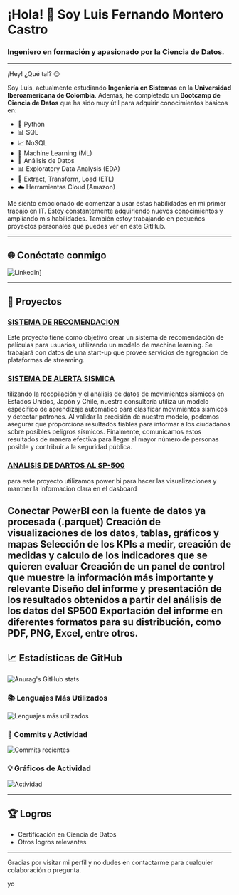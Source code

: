 # ¡Hola! 👋 Soy Luis Fernando Montero Castro

### Ingeniero en formación y apasionado por la Ciencia de Datos.

---

¡Hey! ¿Qué tal? 😊

Soy Luis, actualmente estudiando **Ingeniería en Sistemas** en la **Universidad Iberoamericana de Colombia**. Además, he completado un **Bootcamp de Ciencia de Datos** que ha sido muy útil para adquirir conocimientos básicos en:

- 🐍 Python
- 📊 SQL
- 📈 NoSQL
- 🤖 Machine Learning (ML)
- 🧮 Análisis de Datos
- 📊 Exploratory Data Analysis (EDA)
- 🔄 Extract, Transform, Load (ETL)
- ☁️ Herramientas Cloud (Amazon)

Me siento emocionado de comenzar a usar estas habilidades en mi primer trabajo en IT. Estoy constantemente adquiriendo nuevos conocimientos y ampliando mis habilidades. También estoy trabajando en pequeños proyectos personales que puedes ver en este GitHub.

---

## 🌐 Conéctate conmigo

![LinkedIn](https://www.linkedin.com/in/luis-fernando-montero-castro-711b6524b?utm)]


---

## 🚀 Proyectos

### [SISTEMA DE RECOMENDACION](https://github.com/luisfer2405/PI_HDT_07_FEB_2023)
Este proyecto tiene como objetivo crear un sistema de recomendación de películas para usuarios, utilizando un modelo de machine learning. Se trabajará con datos de una start-up que provee servicios de agregación de plataformas de streaming.

### [SISTEMA DE ALERTA SISMICA](https://github.com/jhonvelasque/SEISMIC_ALERT_SYSTEM)
tilizando la recopilación y el análisis de datos de movimientos sísmicos en Estados Unidos, Japón y Chile, nuestra consultoría utiliza un modelo específico de aprendizaje automático para clasificar movimientos sísmicos y detectar patrones. Al validar la precisión de nuestro modelo, podemos asegurar que proporciona resultados fiables para informar a los ciudadanos sobre posibles peligros sísmicos. Finalmente, comunicamos estos resultados de manera efectiva para llegar al mayor número de personas posible y contribuir a la seguridad pública.

### [ANALISIS DE DARTOS AL SP-500](https://github.com/luisfer2405/PI_Hr_ANALYTICS)
para este proyecto utilizamos power bi para hacer las visualizaciones y mantner la informacion clara en el dasboard

Conectar PowerBI con la fuente de datos ya procesada (.parquet) Creación de visualizaciones de los datos, tablas, gráficos y mapas Selección de los KPIs a medir, creación de medidas y calculo de los indicadores que se quieren evaluar Creación de un panel de control que muestre la información más importante y relevante Diseño del informe y presentación de los resultados obtenidos a partir del análisis de los datos del SP500 Exportación del informe en diferentes formatos para su distribución, como PDF, PNG, Excel, entre otros.
---

## 📈 Estadísticas de GitHub

![Anurag's GitHub stats](https://github-readme-stats.vercel.app/api?luisfer2405=anuraghazra&show_icons=true&theme=radical)

### 📚 Lenguajes Más Utilizados
![Lenguajes más utilizados](https://github-readme-stats.vercel.app/api/top-langs/?username=luisfer2405&layout=compact&theme=radical)

### 🚀 Commits y Actividad
![Commits recientes](https://github-readme-streak-stats.herokuapp.com/?user=luisfer2405&theme=radical)

### 💡 Gráficos de Actividad
![Actividad](https://activity-graph.herokuapp.com/graph?username=luisfer2405&theme=radical)

---

## 🏆 Logros

- Certificación en Ciencia de Datos
- Otros logros relevantes

---

Gracias por visitar mi perfil y no dudes en contactarme para cualquier colaboración o pregunta.

yo
